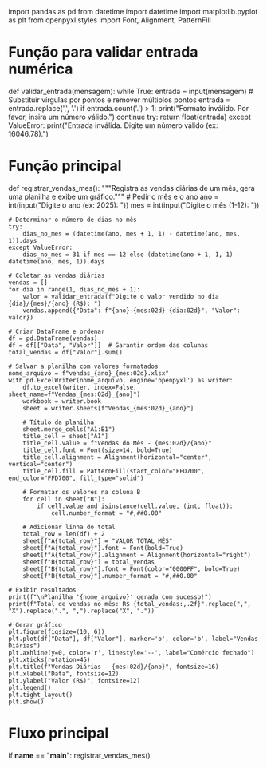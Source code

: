 import pandas as pd
from datetime import datetime
import matplotlib.pyplot as plt
from openpyxl.styles import Font, Alignment, PatternFill

# Função para validar entrada numérica
def validar_entrada(mensagem):
    while True:
        entrada = input(mensagem)
        # Substituir vírgulas por pontos e remover múltiplos pontos
        entrada = entrada.replace(',', '.')
        if entrada.count('.') > 1:
            print("Formato inválido. Por favor, insira um número válido.")
            continue
        try:
            return float(entrada)
        except ValueError:
            print("Entrada inválida. Digite um número válido (ex: 16046.78).")

# Função principal
def registrar_vendas_mes():
    """Registra as vendas diárias de um mês, gera uma planilha e exibe um gráfico."""
    # Pedir o mês e o ano
    ano = int(input("Digite o ano (ex: 2025): "))
    mes = int(input("Digite o mês (1-12): "))

    # Determinar o número de dias no mês
    try:
        dias_no_mes = (datetime(ano, mes + 1, 1) - datetime(ano, mes, 1)).days
    except ValueError:
        dias_no_mes = 31 if mes == 12 else (datetime(ano + 1, 1, 1) - datetime(ano, mes, 1)).days

    # Coletar as vendas diárias
    vendas = []
    for dia in range(1, dias_no_mes + 1):
        valor = validar_entrada(f"Digite o valor vendido no dia {dia}/{mes}/{ano} (R$): ")
        vendas.append({"Data": f"{ano}-{mes:02d}-{dia:02d}", "Valor": valor})

    # Criar DataFrame e ordenar
    df = pd.DataFrame(vendas)
    df = df[["Data", "Valor"]]  # Garantir ordem das colunas
    total_vendas = df["Valor"].sum()

    # Salvar a planilha com valores formatados
    nome_arquivo = f"vendas_{ano}_{mes:02d}.xlsx"
    with pd.ExcelWriter(nome_arquivo, engine='openpyxl') as writer:
        df.to_excel(writer, index=False, sheet_name=f"Vendas_{mes:02d}_{ano}")
        workbook = writer.book
        sheet = writer.sheets[f"Vendas_{mes:02d}_{ano}"]

        # Título da planilha
        sheet.merge_cells("A1:B1")
        title_cell = sheet["A1"]
        title_cell.value = f"Vendas do Mês - {mes:02d}/{ano}"
        title_cell.font = Font(size=14, bold=True)
        title_cell.alignment = Alignment(horizontal="center", vertical="center")
        title_cell.fill = PatternFill(start_color="FFD700", end_color="FFD700", fill_type="solid")

        # Formatar os valores na coluna B
        for cell in sheet["B"]:
            if cell.value and isinstance(cell.value, (int, float)):
                cell.number_format = "#,##0.00"

        # Adicionar linha do total
        total_row = len(df) + 2
        sheet[f"A{total_row}"] = "VALOR TOTAL MÊS"
        sheet[f"A{total_row}"].font = Font(bold=True)
        sheet[f"A{total_row}"].alignment = Alignment(horizontal="right")
        sheet[f"B{total_row}"] = total_vendas
        sheet[f"B{total_row}"].font = Font(color="0000FF", bold=True)
        sheet[f"B{total_row}"].number_format = "#,##0.00"

    # Exibir resultados
    print(f"\nPlanilha '{nome_arquivo}' gerada com sucesso!")
    print(f"Total de vendas no mês: R$ {total_vendas:,.2f}".replace(",", "X").replace(".", ",").replace("X", "."))

    # Gerar gráfico
    plt.figure(figsize=(10, 6))
    plt.plot(df["Data"], df["Valor"], marker='o', color='b', label="Vendas Diárias")
    plt.axhline(y=0, color='r', linestyle='--', label="Comércio fechado")
    plt.xticks(rotation=45)
    plt.title(f"Vendas Diárias - {mes:02d}/{ano}", fontsize=16)
    plt.xlabel("Data", fontsize=12)
    plt.ylabel("Valor (R$)", fontsize=12)
    plt.legend()
    plt.tight_layout()
    plt.show()

# Fluxo principal
if __name__ == "__main__":
    registrar_vendas_mes()
